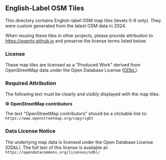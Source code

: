 ## English-Label OSM Tiles

This directory contains English-label OSM map tiles (levels 0-6 only).
They were custom generated from the latest OSM data in 2024.

When reusing these tiles in other projects, please provide attribution to
https://wsprtv.github.io and preserve the license terms listed below.

### License

These map tiles are licensed as a "Produced Work" derived from OpenStreetMap data under the Open Database License ([ODbL](https://opendatacommons.org/licenses/odbl/)).

### Required Attribution

The following text must be clearly and visibly displayed with the map tiles:

**© OpenStreetMap contributors**

The text "OpenStreetMap contributors" should be a clickable link to: `https://www.openstreetmap.org/copyright`

### Data License Notice

The underlying map data is licensed under the Open Database License (ODbL). The full text of this license is available at: `https://opendatacommons.org/licenses/odbl/`
